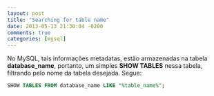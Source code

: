 ```yaml
---
layout: post
title: "Searching for table name"
date: 2013-05-13 21:30:04 -0200
comments: true
categories: [mysql]
---
```


No MySQL, tais informações metadatas, estão armazenadas na tabela **database_name**, portanto,
um simples <!--more--> **SHOW TABLES** nessa tabela, filtrando pelo nome da tabela desejada. Segue:

```sql
SHOW TABLES FROM database_name LIKE "%table_name%";
```
